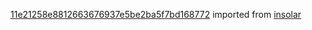 [11e21258e8812663676937e5be2ba5f7bd168772](https://github.com/insolar/insolar/commit/11e21258e8812663676937e5be2ba5f7bd168772) imported from [insolar](https://github.com/insolar/insolar)
